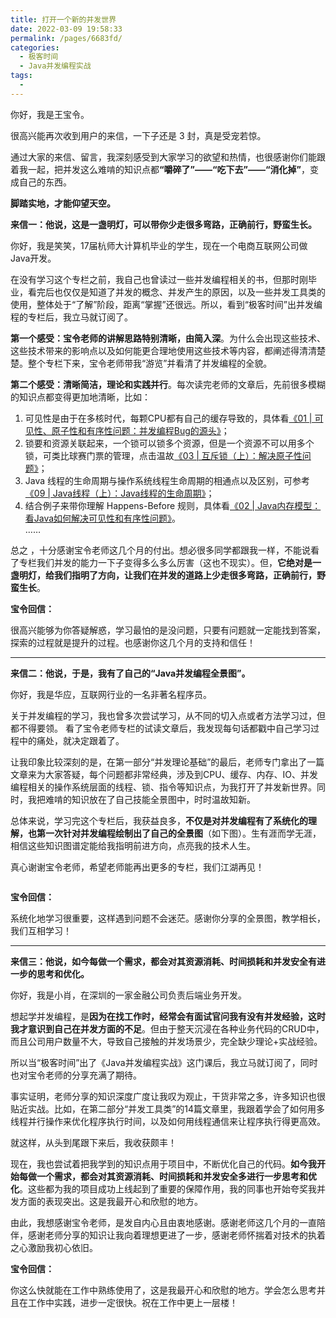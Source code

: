 ```yaml
---
title: 打开一个新的并发世界
date: 2022-03-09 19:58:33
permalink: /pages/6683fd/
categories:
  - 极客时间
  - Java并发编程实战
tags:
  - 
---
```

<p>你好，我是王宝令。</p><p>很高兴能再次收到用户的来信，一下子还是 3 封，真是受宠若惊。</p><p>通过大家的来信、留言，我深刻感受到大家学习的欲望和热情，也很感谢你们能跟着我一起，把并发这么难啃的知识点都<strong>“嚼碎了”——“吃下去”——“消化掉”</strong>，变成自己的东西。</p><p><strong>脚踏实地，才能仰望天空。</strong></p><p><strong><span class="orange">来信一：他说，这是一盏明灯，可以带你少走很多弯路，正确前行，野蛮生长。</span></strong></p><p>你好，我是笑笑，17届杭师大计算机毕业的学生，现在一个电商互联网公司做 Java开发。</p><p>在没有学习这个专栏之前，我自己也曾读过一些并发编程相关的书，但那时刚毕业，看完后也仅仅是知道了并发的概念、并发产生的原因，以及一些并发工具类的使用，整体处于“了解”阶段，距离“掌握”还很远。所以，看到“极客时间”出并发编程的专栏后，我立马就订阅了。</p><p><strong>第一个感受：宝令老师的讲解思路特别清晰，由简入深</strong>。为什么会出现这些技术、这些技术带来的影响点以及如何能更合理地使用这些技术等内容，都阐述得清清楚楚。整个专栏下来，宝令老师带我“游览”并看清了并发编程的全貌。</p><p><strong>第二个感受：清晰简洁，理论和实践并行</strong>。每次读完老师的文章后，先前很多模糊的知识点都变得更加地清晰，比如：</p><ol>
<li>可见性是由于在多核时代，每颗CPU都有自己的缓存导致的，具体看<a href="https://time.geekbang.org/column/article/83682">《01 | 可见性、原子性和有序性问题：并发编程Bug的源头》</a>；</li>
<li>锁要和资源关联起来，一个锁可以锁多个资源，但是一个资源不可以用多个锁，可类比球赛门票的管理，点击温故<a href="https://time.geekbang.org/column/article/84344">《03 | 互斥锁（上）：解决原子性问题》</a>；</li>
<li>Java 线程的生命周期与操作系统线程生命周期的相通点以及区别，可参考<a href="https://time.geekbang.org/column/article/86366">《09 | Java线程（上）：Java线程的生命周期》</a>；</li>
<li>结合例子来带你理解 Happens-Before 规则，具体看<a href="https://time.geekbang.org/column/article/84017">《02 | Java内存模型：看Java如何解决可见性和有序性问题》</a>。<br>
……</li>
</ol><!-- [[[read_end]]] --><p>总之 ，十分感谢宝令老师这几个月的付出。想必很多同学都跟我一样，不能说看了专栏我们并发的能力一下子变得多么多么厉害（这也不现实）。但，<strong>它绝对是一盏明灯，给我们指明了方向，让我们在并发的道路上少走很多弯路，正确前行，野蛮生长</strong>。</p><p><strong><span class="orange">宝令回信：</span></strong></p><p>很高兴能够为你答疑解惑，学习最怕的是没问题，只要有问题就一定能找到答案，探索的过程就是提升的过程。也感谢你这几个月的支持和信任！</p><hr></hr><p><strong><span class="orange">来信二：他说，于是，我有了自己的“Java并发编程全景图”。</span></strong></p><p>你好，我是华应，互联网行业的一名非著名程序员。</p><p>关于并发编程的学习，我也曾多次尝试学习，从不同的切入点或者方法学习过，但都不得要领。 看了宝令老师专栏的试读文章后，我发现每句话都戳中自己学习过程中的痛处，就决定跟着了。</p><p>让我印象比较深刻的是，在第一部分“并发理论基础”的最后，老师专门拿出了一篇文章来为大家答疑，每个问题都非常经典，涉及到CPU、缓存、内存、IO、并发编程相关的操作系统层面的线程、锁、指令等知识点，为我打开了并发新世界。同时，我把难啃的知识放在了自己技能全景图中，时时温故知新。</p><p>总体来说，学习完这个专栏后，我获益良多，<strong>不仅是对并发编程有了系统化的理解，也第一次针对并发编程绘制出了自己的全景图</strong>（如下图）。生有涯而学无涯，相信这些知识图谱定能给我指明前进方向，点亮我的技术人生。</p><p>真心谢谢宝令老师，希望老师能再出更多的专栏，我们江湖再见！</p><p><img src="https://static001.geekbang.org/resource/image/f2/24/f2351fe16ea4d0533f1a3bc1d32a2624.png" alt=""></p><p><strong><span class="orange">宝令回信：</span></strong></p><p>系统化地学习很重要，这样遇到问题不会迷茫。感谢你分享的全景图，教学相长，我们互相学习！</p><hr></hr><p><strong><span class="orange">来信三：他说，如今每做一个需求，都会对其资源消耗、时间损耗和并发安全有进一步的思考和优化。</span></strong></p><p>你好，我是小肖，在深圳的一家金融公司负责后端业务开发。</p><p>想起学并发编程，是<strong>因为在找工作时，经常会有面试官问我有没有并发经验，这时我才意识到自己在并发方面的不足</strong>。但由于整天沉浸在各种业务代码的CRUD中，而且公司用户数量不大，导致自己接触的并发场景少，完全缺少理论+实战经验。</p><p>所以当“极客时间”出了《Java并发编程实战》这门课后，我立马就订阅了，同时也对宝令老师的分享充满了期待。</p><p>事实证明，老师分享的知识深度广度让我叹为观止，干货非常之多，许多知识也很贴近实战。比如，在第二部分“并发工具类”的14篇文章里，我跟着学会了如何用多线程并行操作来优化程序执行时间，以及如何用线程通信来让程序执行得更高效。</p><p>就这样，从头到尾跟下来后，我收获颇丰！</p><p>现在，我也尝试着把我学到的知识点用于项目中，不断优化自己的代码。<strong>如今我开始每做一个需求，都会对其资源消耗、时间损耗和并发安全多进行一步思考和优化</strong>。这些都为我的项目成功上线起到了重要的保障作用，我的同事也开始夸奖我并发方面的表现突出。这是我最开心和欣慰的地方。</p><p>由此，我想感谢宝令老师，是发自内心且由衷地感谢。感谢老师这几个月的一直陪伴，感谢老师分享的知识让我向着理想更进了一步，感谢老师怀揣着对技术的执着之心激励我初心依旧。</p><p><strong><span class="orange">宝令回信：</span></strong></p><p>你这么快就能在工作中熟练使用了，这是我最开心和欣慰的地方。学会怎么思考并且在工作中实践，进步一定很快。祝在工作中更上一层楼！</p><p></p>